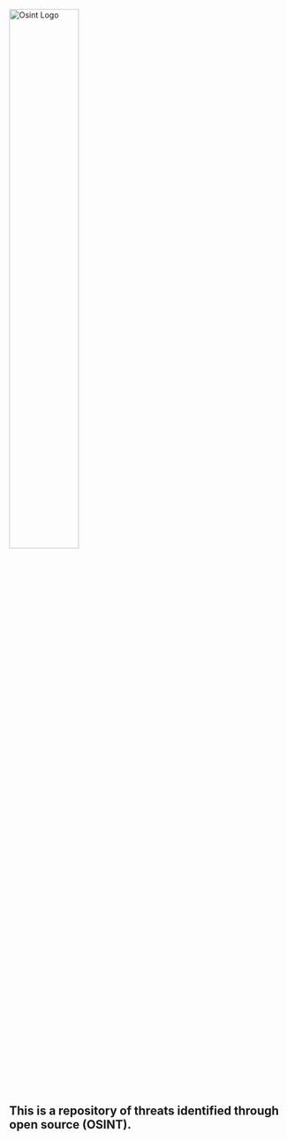 <img align="center" img src="https://github.com/jmpshell/ThreatFeeds/blob/master/assets/osinticon.gif" width="50%" height="50%" alt="Osint Logo"> 




## This is a repository of threats identified through open source (OSINT).
